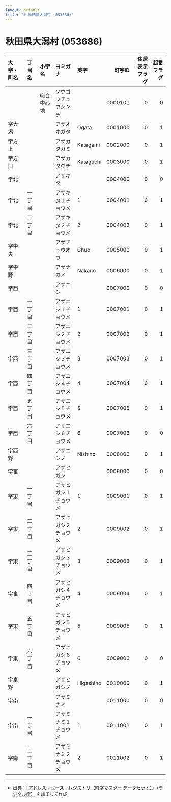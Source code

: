 ```yaml
---
layout: default
title: "# 秋田県大潟村 (053686)"
---
```


# 秋田県大潟村 (053686)

| 大字・町名 | 丁目名 | 小字名 | ヨミガナ | 英字 | 町字ID | 住居表示フラグ | 起番フラグ |
|:--------|:------|:------|:-----------------|:---------------------|--------:|----------:|--------:|
|  |  | 総合中心地 | ソウゴウチュウシンチ |  | 0000101 | 0 | 0 |
| 字大潟 |  |  | アザオオガタ | Ogata | 0001000 | 0 | 1 |
| 字方上 |  |  | アザカタガミ | Katagami | 0002000 | 0 | 1 |
| 字方口 |  |  | アザカタグチ | Kataguchi | 0003000 | 0 | 1 |
| 字北 |  |  | アザキタ |  | 0004000 | 0 | 0 |
| 字北 | 一丁目 |  | アザキタ１チョウメ | 1 | 0004001 | 0 | 1 |
| 字北 | 二丁目 |  | アザキタ２チョウメ | 2 | 0004002 | 0 | 1 |
| 字中央 |  |  | アザチュウオウ | Chuo | 0005000 | 0 | 1 |
| 字中野 |  |  | アザナカノ | Nakano | 0006000 | 0 | 1 |
| 字西 |  |  | アザニシ |  | 0007000 | 0 | 0 |
| 字西 | 一丁目 |  | アザニシ１チョウメ | 1 | 0007001 | 0 | 1 |
| 字西 | 二丁目 |  | アザニシ２チョウメ | 2 | 0007002 | 0 | 1 |
| 字西 | 三丁目 |  | アザニシ３チョウメ | 3 | 0007003 | 0 | 1 |
| 字西 | 四丁目 |  | アザニシ４チョウメ | 4 | 0007004 | 0 | 1 |
| 字西 | 五丁目 |  | アザニシ５チョウメ | 5 | 0007005 | 0 | 1 |
| 字西 | 六丁目 |  | アザニシ６チョウメ | 6 | 0007006 | 0 | 0 |
| 字西野 |  |  | アザニシノ | Nishino | 0008000 | 0 | 1 |
| 字東 |  |  | アザヒガシ |  | 0009000 | 0 | 0 |
| 字東 | 一丁目 |  | アザヒガシ１チョウメ | 1 | 0009001 | 0 | 1 |
| 字東 | 二丁目 |  | アザヒガシ２チョウメ | 2 | 0009002 | 0 | 1 |
| 字東 | 三丁目 |  | アザヒガシ３チョウメ | 3 | 0009003 | 0 | 1 |
| 字東 | 四丁目 |  | アザヒガシ４チョウメ | 4 | 0009004 | 0 | 1 |
| 字東 | 五丁目 |  | アザヒガシ５チョウメ | 5 | 0009005 | 0 | 1 |
| 字東 | 六丁目 |  | アザヒガシ６チョウメ | 6 | 0009006 | 0 | 0 |
| 字東野 |  |  | アザヒガシノ | Higashino | 0010000 | 0 | 1 |
| 字南 |  |  | アザミナミ |  | 0011000 | 0 | 0 |
| 字南 | 一丁目 |  | アザミナミ１チョウメ | 1 | 0011001 | 0 | 1 |
| 字南 | 二丁目 |  | アザミナミ２チョウメ | 2 | 0011002 | 0 | 1 |

---

- 出典：[「アドレス・ベース・レジストリ（町字マスター データセット）』（デジタル庁）](https://www.digital.go.jp/policies/base_registry_address/) を加工して作成